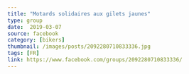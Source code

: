```yaml
---
title: "Motards solidaires aux gilets jaunes"
type: group
date:  2019-03-07
source: facebook
category: [bikers]
thumbnail: /images/posts/2092280710833336.jpg
tags: [FR]
link: https://www.facebook.com/groups/2092280710833336/
---
```

